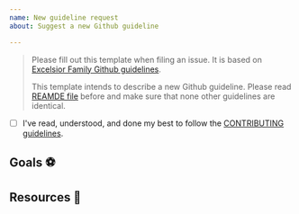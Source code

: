 ```yaml
---
name: New guideline request
about: Suggest a new Github guideline

---
```


> Please fill out this template when filing an issue. It is based on [Excelsior Family Github guidelines](https://github.com/ExcelsiorFamily/github-guidelines).
>
> This template intends to describe a new Github guideline. Please read [REAMDE file](/README.md) before and make sure that none other guidelines are identical.

* [ ] I've read, understood, and done my best to follow the [CONTRIBUTING guidelines](/CONTRIBUTING.md).

## Goals :soccer:
<!-- List the high-level objectives of this issue. -->
<!-- Include any relevant context. -->

## Resources :link:
<!-- List all the resources you used. -->
<!-- Give credits to authors. If you did not get inspired by others, remove this section. -->